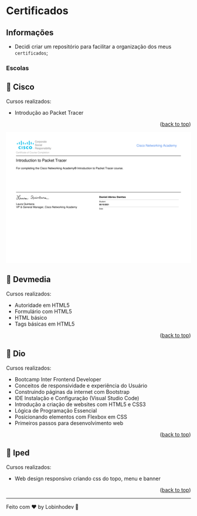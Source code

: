 # Certificados

## Informações

-   Decidi criar um repositório para facilitar a organização dos meus `certificados`;

### Escolas

## 🧠 Cisco

Cursos realizados:

-   Introdução ao Packet Tracer
<p align="right">(<a href="#top">back to top</a>)</p>
  <img width="600" src="Cisco/Introdução ao packet tracer.pdf">

## 🧠 Devmedia

Cursos realizados:

-   Autoridade em HTML5
-   Formulário com HTML5
-   HTML básico
-   Tags básicas em HTML5
<p align="right">(<a href="#top">back to top</a>)</p>

## 🧠 Dio

Cursos realizados:

-   Bootcamp Inter Frontend Developer
-   Conceitos de responsividade e experiência do Usuário
-   Construindo páginas da internet com Bootstrap
-   IDE Instalação e Configuração
    (Visual Studio Code)
-   Introdução a criação de websites com HTML5 e CSS3
-   Lógica de Programação Essencial
-   Posicionando elementos com Flexbox em CSS
-   Primeiros passos para desenvolvimento web
<p align="right">(<a href="#top">back to top</a>)</p>

## 🧠 Iped

Cursos realizados:

-   Web design responsivo criando css do topo, menu e banner
<p align="right">(<a href="#top">back to top</a>)</p>

---

Feito com ♥ by Lobinhodev 🐺
